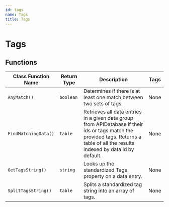 ```yaml
---
id: tags
name: Tags
title: Tags
---
```


# Tags

## Functions

| Class Function Name | Return Type | Description | Tags |
| ------------------- | ----------- | ----------- | ---- |
| `AnyMatch()` | `boolean` | Determines if there is at least one match between two sets of tags. | None |
| `FindMatchingData()` | `table` | Retrieves all data entries in a given data group from APIDatabase if their ids or tags match the provided tags. Returns a table of all the results indexed by data id by default. | None |
| `GetTagsString()` | `string` | Looks up the standardized Tags property on a data entry. | None |
| `SplitTagsString()` | `table` | Splits a standardized tag string into an array of tags. | None |
